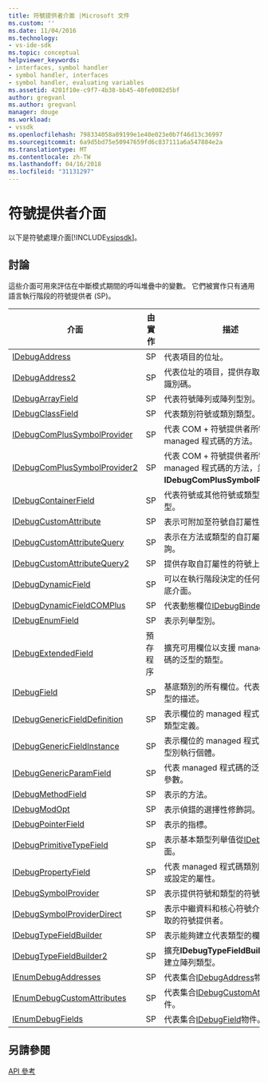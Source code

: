 ```yaml
---
title: 符號提供者介面 |Microsoft 文件
ms.custom: ''
ms.date: 11/04/2016
ms.technology:
- vs-ide-sdk
ms.topic: conceptual
helpviewer_keywords:
- interfaces, symbol handler
- symbol handler, interfaces
- symbol handler, evaluating variables
ms.assetid: 4201f10e-c9f7-4b38-bb45-40fe0082d5bf
author: gregvanl
ms.author: gregvanl
manager: douge
ms.workload:
- vssdk
ms.openlocfilehash: 798334058a89199e1e40e023e0b7f46d13c36997
ms.sourcegitcommit: 6a9d5bd75e50947659fd6c837111a6a547884e2a
ms.translationtype: MT
ms.contentlocale: zh-TW
ms.lasthandoff: 04/16/2018
ms.locfileid: "31131297"
---
```

# <a name="symbol-provider-interfaces"></a>符號提供者介面
以下是符號處理介面[!INCLUDE[vsipsdk](../../../extensibility/includes/vsipsdk_md.md)]。  
  
## <a name="discussion"></a>討論  
 這些介面可用來評估在中斷模式期間的呼叫堆疊中的變數。 它們被實作只有通用語言執行階段的符號提供者 (SP)。  
  
|介面|由實作|描述|  
|---------------|--------------------|-----------------|  
|[IDebugAddress](../../../extensibility/debugger/reference/idebugaddress.md)|SP|代表項目的位址。|  
|[IDebugAddress2](../../../extensibility/debugger/reference/idebugaddress2.md)|SP|代表位址的項目，提供存取的處理序識別碼。|  
|[IDebugArrayField](../../../extensibility/debugger/reference/idebugarrayfield.md)|SP|代表符號陣列或陣列型別。|  
|[IDebugClassField](../../../extensibility/debugger/reference/idebugclassfield.md)|SP|代表類別符號或類別類型。|  
|[IDebugComPlusSymbolProvider](../../../extensibility/debugger/reference/idebugcomplussymbolprovider.md)|SP|代表 COM + 符號提供者所特有的 managed 程式碼的方法。|  
|[IDebugComPlusSymbolProvider2](../../../extensibility/debugger/reference/idebugcomplussymbolprovider2.md)|SP|代表 COM + 符號提供者所特有的 managed 程式碼的方法，並擴充**IDebugComPlusSymbolProvider**。|  
|[IDebugContainerField](../../../extensibility/debugger/reference/idebugcontainerfield.md)|SP|代表符號或其他符號或類型的容器類型。|  
|[IDebugCustomAttribute](../../../extensibility/debugger/reference/idebugcustomattribute.md)|SP|表示可附加至符號自訂屬性。|  
|[IDebugCustomAttributeQuery](../../../extensibility/debugger/reference/idebugcustomattributequery.md)|SP|表示在方法或類型的自訂屬性的查詢。|  
|[IDebugCustomAttributeQuery2](../../../extensibility/debugger/reference/idebugcustomattributequery2.md)|SP|提供存取自訂屬性的符號上。|  
|[IDebugDynamicField](../../../extensibility/debugger/reference/idebugdynamicfield.md)|SP|可以在執行階段決定的任何類型的基底介面。|  
|[IDebugDynamicFieldCOMPlus](../../../extensibility/debugger/reference/idebugdynamicfieldcomplus.md)|SP|代表動態欄位[IDebugBinder](../../../extensibility/debugger/reference/idebugbinder.md)物件。|  
|[IDebugEnumField](../../../extensibility/debugger/reference/idebugenumfield.md)|SP|表示列舉型別。|  
|[IDebugExtendedField](../../../extensibility/debugger/reference/idebugextendedfield.md)|預存程序|擴充可用欄位以支援 managed 程式碼的泛型的類型。|  
|[IDebugField](../../../extensibility/debugger/reference/idebugfield.md)|SP|基底類別的所有欄位。代表符號或類型的描述。|  
|[IDebugGenericFieldDefinition](../../../extensibility/debugger/reference/idebuggenericfielddefinition.md)|SP|表示欄位的 managed 程式碼的泛型類型定義。|  
|[IDebugGenericFieldInstance](../../../extensibility/debugger/reference/idebuggenericfieldinstance.md)|SP|表示欄位的 managed 程式碼的泛型型別執行個體。|  
|[IDebugGenericParamField](../../../extensibility/debugger/reference/idebuggenericparamfield.md)|SP|代表 managed 程式碼的泛型類型的參數。|  
|[IDebugMethodField](../../../extensibility/debugger/reference/idebugmethodfield.md)|SP|表示的方法。|  
|[IDebugModOpt](../../../extensibility/debugger/reference/idebugmodopt.md)|SP|表示偵錯的選擇性修飾詞。|  
|[IDebugPointerField](../../../extensibility/debugger/reference/idebugpointerfield.md)|SP|表示的指標。|  
|[IDebugPrimitiveTypeField](../../../extensibility/debugger/reference/idebugprimitivetypefield.md)|SP|表示基本類型列舉值從[IDebugField](../../../extensibility/debugger/reference/idebugfield.md)介面。|  
|[IDebugPropertyField](../../../extensibility/debugger/reference/idebugpropertyfield.md)|SP|代表 managed 程式碼類別，可取得或設定的屬性。|  
|[IDebugSymbolProvider](../../../extensibility/debugger/reference/idebugsymbolprovider.md)|SP|表示提供符號和類型的符號提供者。|  
|[IDebugSymbolProviderDirect](../../../extensibility/debugger/reference/idebugsymbolproviderdirect.md)|SP|表示中繼資料和核心符號介面直接存取的符號提供者。|  
|[IDebugTypeFieldBuilder](../../../extensibility/debugger/reference/idebugtypefieldbuilder.md)|SP|表示能夠建立代表類型的欄位。|  
|[IDebugTypeFieldBuilder2](../../../extensibility/debugger/reference/idebugtypefieldbuilder2.md)|SP|擴充**IDebugTypeFieldBuilder**能夠建立陣列類型。|  
|[IEnumDebugAddresses](../../../extensibility/debugger/reference/ienumdebugaddresses.md)|SP|代表集合[IDebugAddress](../../../extensibility/debugger/reference/idebugaddress.md)物件。|  
|[IEnumDebugCustomAttributes](../../../extensibility/debugger/reference/ienumdebugcustomattributes.md)|SP|代表集合[IDebugCustomAttribute](../../../extensibility/debugger/reference/idebugcustomattribute.md)物件。|  
|[IEnumDebugFields](../../../extensibility/debugger/reference/ienumdebugfields.md)|SP|代表集合[IDebugField](../../../extensibility/debugger/reference/idebugfield.md)物件。|  
  
## <a name="see-also"></a>另請參閱  
 [API 參考](../../../extensibility/debugger/reference/api-reference-visual-studio-debugging.md)
